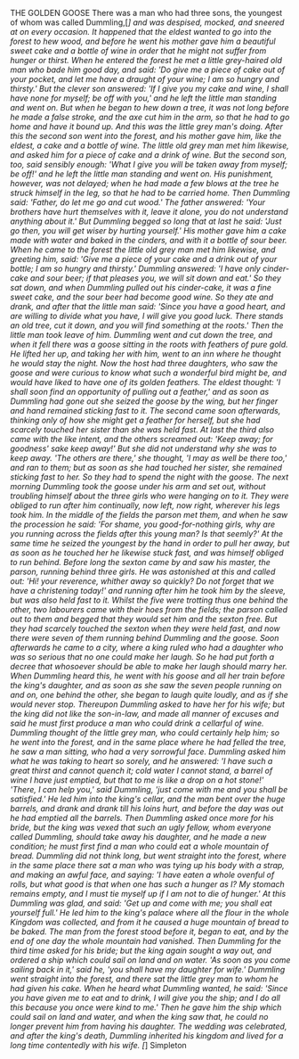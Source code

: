 THE GOLDEN GOOSE
There
was
a
man
who
had
three
sons,
the
youngest
of
whom
was
called
Dummling,[*]
and
was
despised,
mocked,
and
sneered
at
on
every
occasion.
It
happened
that
the
eldest
wanted
to
go
into
the
forest
to
hew
wood,
and
before
he
went
his
mother
gave
him
a
beautiful
sweet
cake
and
a
bottle
of
wine
in
order
that
he
might
not
suffer
from
hunger
or
thirst.
When
he
entered
the
forest
he
met
a
little
grey-haired
old
man
who
bade
him
good
day,
and
said:
'Do
give
me
a
piece
of
cake
out
of
your
pocket,
and
let
me
have
a
draught
of
your
wine;
I
am
so
hungry
and
thirsty.'
But
the
clever
son
answered:
'If
I
give
you
my
cake
and
wine,
I
shall
have
none
for
myself;
be
off
with
you,'
and
he
left
the
little
man
standing
and
went
on.
But
when
he
began
to
hew
down
a
tree,
it
was
not
long
before
he
made
a
false
stroke,
and
the
axe
cut
him
in
the
arm,
so
that
he
had
to
go
home
and
have
it
bound
up.
And
this
was
the
little
grey
man's
doing.
After
this
the
second
son
went
into
the
forest,
and
his
mother
gave
him,
like
the
eldest,
a
cake
and
a
bottle
of
wine.
The
little
old
grey
man
met
him
likewise,
and
asked
him
for
a
piece
of
cake
and
a
drink
of
wine.
But
the
second
son,
too,
said
sensibly
enough:
'What
I
give
you
will
be
taken
away
from
myself;
be
off!'
and
he
left
the
little
man
standing
and
went
on.
His
punishment,
however,
was
not
delayed;
when
he
had
made
a
few
blows
at
the
tree
he
struck
himself
in
the
leg,
so
that
he
had
to
be
carried
home.
Then
Dummling
said:
'Father,
do
let
me
go
and
cut
wood.'
The
father
answered:
'Your
brothers
have
hurt
themselves
with
it,
leave
it
alone,
you
do
not
understand
anything
about
it.'
But
Dummling
begged
so
long
that
at
last
he
said:
'Just
go
then,
you
will
get
wiser
by
hurting
yourself.'
His
mother
gave
him
a
cake
made
with
water
and
baked
in
the
cinders,
and
with
it
a
bottle
of
sour
beer.
When
he
came
to
the
forest
the
little
old
grey
man
met
him
likewise,
and
greeting
him,
said:
'Give
me
a
piece
of
your
cake
and
a
drink
out
of
your
bottle;
I
am
so
hungry
and
thirsty.'
Dummling
answered:
'I
have
only
cinder-cake
and
sour
beer;
if
that
pleases
you,
we
will
sit
down
and
eat.'
So
they
sat
down,
and
when
Dummling
pulled
out
his
cinder-cake,
it
was
a
fine
sweet
cake,
and
the
sour
beer
had
become
good
wine.
So
they
ate
and
drank,
and
after
that
the
little
man
said:
'Since
you
have
a
good
heart,
and
are
willing
to
divide
what
you
have,
I
will
give
you
good
luck.
There
stands
an
old
tree,
cut
it
down,
and
you
will
find
something
at
the
roots.'
Then
the
little
man
took
leave
of
him.
Dummling
went
and
cut
down
the
tree,
and
when
it
fell
there
was
a
goose
sitting
in
the
roots
with
feathers
of
pure
gold.
He
lifted
her
up,
and
taking
her
with
him,
went
to
an
inn
where
he
thought
he
would
stay
the
night.
Now
the
host
had
three
daughters,
who
saw
the
goose
and
were
curious
to
know
what
such
a
wonderful
bird
might
be,
and
would
have
liked
to
have
one
of
its
golden
feathers.
The
eldest
thought:
'I
shall
soon
find
an
opportunity
of
pulling
out
a
feather,'
and
as
soon
as
Dummling
had
gone
out
she
seized
the
goose
by
the
wing,
but
her
finger
and
hand
remained
sticking
fast
to
it.
The
second
came
soon
afterwards,
thinking
only
of
how
she
might
get
a
feather
for
herself,
but
she
had
scarcely
touched
her
sister
than
she
was
held
fast.
At
last
the
third
also
came
with
the
like
intent,
and
the
others
screamed
out:
'Keep
away;
for
goodness'
sake
keep
away!'
But
she
did
not
understand
why
she
was
to
keep
away.
'The
others
are
there,'
she
thought,
'I
may
as
well
be
there
too,'
and
ran
to
them;
but
as
soon
as
she
had
touched
her
sister,
she
remained
sticking
fast
to
her.
So
they
had
to
spend
the
night
with
the
goose.
The
next
morning
Dummling
took
the
goose
under
his
arm
and
set
out,
without
troubling
himself
about
the
three
girls
who
were
hanging
on
to
it.
They
were
obliged
to
run
after
him
continually,
now
left,
now
right,
wherever
his
legs
took
him.
In
the
middle
of
the
fields
the
parson
met
them,
and
when
he
saw
the
procession
he
said:
'For
shame,
you
good-for-nothing
girls,
why
are
you
running
across
the
fields
after
this
young
man?
Is
that
seemly?'
At
the
same
time
he
seized
the
youngest
by
the
hand
in
order
to
pull
her
away,
but
as
soon
as
he
touched
her
he
likewise
stuck
fast,
and
was
himself
obliged
to
run
behind.
Before
long
the
sexton
came
by
and
saw
his
master,
the
parson,
running
behind
three
girls.
He
was
astonished
at
this
and
called
out:
'Hi!
your
reverence,
whither
away
so
quickly?
Do
not
forget
that
we
have
a
christening
today!'
and
running
after
him
he
took
him
by
the
sleeve,
but
was
also
held
fast
to
it.
Whilst
the
five
were
trotting
thus
one
behind
the
other,
two
labourers
came
with
their
hoes
from
the
fields;
the
parson
called
out
to
them
and
begged
that
they
would
set
him
and
the
sexton
free.
But
they
had
scarcely
touched
the
sexton
when
they
were
held
fast,
and
now
there
were
seven
of
them
running
behind
Dummling
and
the
goose.
Soon
afterwards
he
came
to
a
city,
where
a
king
ruled
who
had
a
daughter
who
was
so
serious
that
no
one
could
make
her
laugh.
So
he
had
put
forth
a
decree
that
whosoever
should
be
able
to
make
her
laugh
should
marry
her.
When
Dummling
heard
this,
he
went
with
his
goose
and
all
her
train
before
the
king's
daughter,
and
as
soon
as
she
saw
the
seven
people
running
on
and
on,
one
behind
the
other,
she
began
to
laugh
quite
loudly,
and
as
if
she
would
never
stop.
Thereupon
Dummling
asked
to
have
her
for
his
wife;
but
the
king
did
not
like
the
son-in-law,
and
made
all
manner
of
excuses
and
said
he
must
first
produce
a
man
who
could
drink
a
cellarful
of
wine.
Dummling
thought
of
the
little
grey
man,
who
could
certainly
help
him;
so
he
went
into
the
forest,
and
in
the
same
place
where
he
had
felled
the
tree,
he
saw
a
man
sitting,
who
had
a
very
sorrowful
face.
Dummling
asked
him
what
he
was
taking
to
heart
so
sorely,
and
he
answered:
'I
have
such
a
great
thirst
and
cannot
quench
it;
cold
water
I
cannot
stand,
a
barrel
of
wine
I
have
just
emptied,
but
that
to
me
is
like
a
drop
on
a
hot
stone!'
'There,
I
can
help
you,'
said
Dummling,
'just
come
with
me
and
you
shall
be
satisfied.'
He
led
him
into
the
king's
cellar,
and
the
man
bent
over
the
huge
barrels,
and
drank
and
drank
till
his
loins
hurt,
and
before
the
day
was
out
he
had
emptied
all
the
barrels.
Then
Dummling
asked
once
more
for
his
bride,
but
the
king
was
vexed
that
such
an
ugly
fellow,
whom
everyone
called
Dummling,
should
take
away
his
daughter,
and
he
made
a
new
condition;
he
must
first
find
a
man
who
could
eat
a
whole
mountain
of
bread.
Dummling
did
not
think
long,
but
went
straight
into
the
forest,
where
in
the
same
place
there
sat
a
man
who
was
tying
up
his
body
with
a
strap,
and
making
an
awful
face,
and
saying:
'I
have
eaten
a
whole
ovenful
of
rolls,
but
what
good
is
that
when
one
has
such
a
hunger
as
I?
My
stomach
remains
empty,
and
I
must
tie
myself
up
if
I
am
not
to
die
of
hunger.'
At
this
Dummling
was
glad,
and
said:
'Get
up
and
come
with
me;
you
shall
eat
yourself
full.'
He
led
him
to
the
king's
palace
where
all
the
flour
in
the
whole
Kingdom
was
collected,
and
from
it
he
caused
a
huge
mountain
of
bread
to
be
baked.
The
man
from
the
forest
stood
before
it,
began
to
eat,
and
by
the
end
of
one
day
the
whole
mountain
had
vanished.
Then
Dummling
for
the
third
time
asked
for
his
bride;
but
the
king
again
sought
a
way
out,
and
ordered
a
ship
which
could
sail
on
land
and
on
water.
'As
soon
as
you
come
sailing
back
in
it,'
said
he,
'you
shall
have
my
daughter
for
wife.'
Dummling
went
straight
into
the
forest,
and
there
sat
the
little
grey
man
to
whom
he
had
given
his
cake.
When
he
heard
what
Dummling
wanted,
he
said:
'Since
you
have
given
me
to
eat
and
to
drink,
I
will
give
you
the
ship;
and
I
do
all
this
because
you
once
were
kind
to
me.'
Then
he
gave
him
the
ship
which
could
sail
on
land
and
water,
and
when
the
king
saw
that,
he
could
no
longer
prevent
him
from
having
his
daughter.
The
wedding
was
celebrated,
and
after
the
king's
death,
Dummling
inherited
his
kingdom
and
lived
for
a
long
time
contentedly
with
his
wife.
[*]
Simpleton

